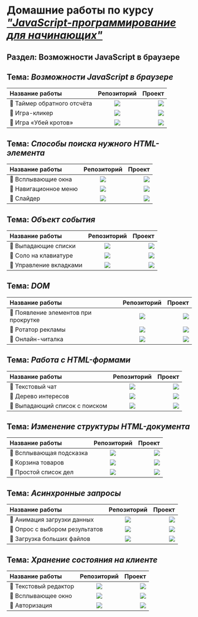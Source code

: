 # Домашние работы по курсу [***"JavaScript-программирование для начинающих"***](https://cat.2035.university/rall/course/18787/?project_id=48)
## Раздел: **Возможности JavaScript в браузере**

## Тема: *Возможности JavaScript в браузере*

| Название работы      | Репозиторий | Проект   |
| :---        |    :----:   |          ---: |
| 🌟 Таймер обратного отсчёта | <a href="https://github.com/alekseeva-t-v/bhj-homeworks/tree/master/js-features/countdown"><img src="https://img.shields.io/badge/GitHub-96dbf9?style=for-the-badge"/></a> | <a href="https://alekseeva-t-v.github.io/bhj-homeworks/js-features/countdown/task"><img src="https://img.shields.io/badge/Demo-50b8e4?style=for-the-badge"/></a>  |
| 🌟 Игра-кликер | <a href="https://github.com/alekseeva-t-v/bhj-homeworks/tree/master/js-features/cookie-clicker"><img src="https://img.shields.io/badge/GitHub-96dbf9?style=for-the-badge"/></a> | <a href="https://alekseeva-t-v.github.io/bhj-homeworks/js-features/countdown/task"><img src="https://img.shields.io/badge/Demo-50b8e4?style=for-the-badge"/></a>  |
| 🌟 Игра «Убей кротов» | <a href="https://github.com/alekseeva-t-v/bhj-homeworks/tree/master/js-features/mole-game"><img src="https://img.shields.io/badge/GitHub-96dbf9?style=for-the-badge"/></a> | <a href="https://alekseeva-t-v.github.io/bhj-homeworks/js-features/mole-game/task"><img src="https://img.shields.io/badge/Demo-50b8e4?style=for-the-badge"/></a>|

## Тема: *Способы поиска нужного HTML-элемента*

| Название работы      | Репозиторий | Проект   |
| :---        |    :----:   |          ---: |
| 🌟 Всплывающие окна | <a href="https://github.com/alekseeva-t-v/bhj-homeworks/tree/master/element-search/popups"><img src="https://img.shields.io/badge/GitHub-96dbf9?style=for-the-badge"/></a> | <a href="https://alekseeva-t-v.github.io/bhj-homeworks/element-search/popups/task"><img src="https://img.shields.io/badge/Demo-50b8e4?style=for-the-badge"/></a>  |
| 🌟 Навигационное меню | <a href="https://github.com/alekseeva-t-v/bhj-homeworks/tree/master/element-search/menu"><img src="https://img.shields.io/badge/GitHub-96dbf9?style=for-the-badge"/></a> | <a href="https://alekseeva-t-v.github.io/bhj-homeworks/element-search/menu/task"><img src="https://img.shields.io/badge/Demo-50b8e4?style=for-the-badge"/></a>  |
| 🌟 Слайдер | <a href="https://github.com/alekseeva-t-v/bhj-homeworks/tree/master/element-search/slider"><img src="https://img.shields.io/badge/GitHub-96dbf9?style=for-the-badge"/></a> | <a href="https://alekseeva-t-v.github.io/bhj-homeworks/element-search/slider/task"><img src="https://img.shields.io/badge/Demo-50b8e4?style=for-the-badge"/></a> |

## Тема: *Объект события*

| Название работы      | Репозиторий | Проект     |
| :---        |    :----:   |          ---: |
| 🌟 Выпадающие списки | <a href="https://github.com/alekseeva-t-v/bhj-homeworks/tree/master/event-object/dropdown"><img src="https://img.shields.io/badge/GitHub-96dbf9?style=for-the-badge"/></a> | <a href="https://alekseeva-t-v.github.io/bhj-homeworks/event-object/dropdown/task"><img src="https://img.shields.io/badge/Demo-50b8e4?style=for-the-badge"/></a> |
| 🌟 Соло на клавиатуре | <a href="https://github.com/alekseeva-t-v/bhj-homeworks/tree/master/event-object/keysolo"><img src="https://img.shields.io/badge/GitHub-96dbf9?style=for-the-badge"/></a> | <a href="https://alekseeva-t-v.github.io/bhj-homeworks/event-object/keysolo/task"><img src="https://img.shields.io/badge/Demo-50b8e4?style=for-the-badge"/></a> |
| 🌟 Управление вкладками | <a href="https://github.com/alekseeva-t-v/bhj-homeworks/tree/master/event-object/tabs"><img src="https://img.shields.io/badge/GitHub-96dbf9?style=for-the-badge"/></a> | <a href="https://alekseeva-t-v.github.io/bhj-homeworks/event-object/tabs/task"><img src="https://img.shields.io/badge/Demo-50b8e4?style=for-the-badge"/></a> |

## Тема: *DOM*

| Название работы      | Репозиторий | Проект     |
| :---        |    :----:   |          ---: |
| 🌟 Появление элементов при прокрутке | <a href="https://github.com/alekseeva-t-v/bhj-homeworks/tree/master/dom/reveal"><img src="https://img.shields.io/badge/GitHub-96dbf9?style=for-the-badge"/></a> | <a href="https://alekseeva-t-v.github.io/bhj-homeworks/dom/reveal/task"><img src="https://img.shields.io/badge/Demo-50b8e4?style=for-the-badge"/></a> |
| 🌟 Ротатор рекламы | <a href="https://github.com/alekseeva-t-v/bhj-homeworks/tree/master/dom/ads"><img src="https://img.shields.io/badge/GitHub-96dbf9?style=for-the-badge"/></a> | <a href="https://alekseeva-t-v.github.io/bhj-homeworks/dom/ads/task"><img src="https://img.shields.io/badge/Demo-50b8e4?style=for-the-badge"/></a> |
| 🌟 Онлайн-читалка | <a href="https://github.com/alekseeva-t-v/bhj-homeworks/tree/master/dom/book-reader"><img src="https://img.shields.io/badge/GitHub-96dbf9?style=for-the-badge"/></a> | <a href="https://alekseeva-t-v.github.io/bhj-homeworks/dom/book-reader/task"><img src="https://img.shields.io/badge/Demo-50b8e4?style=for-the-badge"/></a>

## Тема: *Работа с HTML-формами*

| Название работы      | Репозиторий | Проект     |
| :---        |    :----:   |          ---: |
| 🌟 Текстовый чат | <a href="https://github.com/alekseeva-t-v/bhj-homeworks/tree/master/html-forms/chat"><img src="https://img.shields.io/badge/GitHub-96dbf9?style=for-the-badge"/></a> | <a href="https://alekseeva-t-v.github.io/bhj-homeworks/html-forms/chat/task"><img src="https://img.shields.io/badge/Demo-50b8e4?style=for-the-badge"/></a> |
| 🌟 Дерево интересов | <a href="https://github.com/alekseeva-t-v/bhj-homeworks/tree/master/html-forms/interests"><img src="https://img.shields.io/badge/GitHub-96dbf9?style=for-the-badge"/></a> | <a href="https://alekseeva-t-v.github.io/bhj-homeworks/html-forms/interests/task"><img src="https://img.shields.io/badge/Demo-50b8e4?style=for-the-badge"/></a> |
| 🌟 Выпадающий список с поиском| <a href="https://github.com/alekseeva-t-v/bhj-homeworks/tree/master/html-forms/autocomplete"><img src="https://img.shields.io/badge/GitHub-96dbf9?style=for-the-badge"/></a> | <a href="https://alekseeva-t-v.github.io/bhj-homeworks/html-forms/autocomplete/task"><img src="https://img.shields.io/badge/Demo-50b8e4?style=for-the-badge"/></a>

## Тема: *Изменение структуры HTML-документа*

| Название работы      | Репозиторий | Проект     |
| :---        |    :----:   |          ---: |
| 🌟 Всплывающая подсказка | <a href="https://github.com/alekseeva-t-v/bhj-homeworks/tree/master/document-structure/tooltip"><img src="https://img.shields.io/badge/GitHub-96dbf9?style=for-the-badge"/></a> | <a href="https://alekseeva-t-v.github.io/bhj-homeworks/document-structure/tooltip/task"><img src="https://img.shields.io/badge/Demo-50b8e4?style=for-the-badge"/></a> |
| 🌟 Корзина товаров | <a href="https://github.com/alekseeva-t-v/bhj-homeworks/tree/master/document-structure/cart"><img src="https://img.shields.io/badge/GitHub-96dbf9?style=for-the-badge"/></a> | <a href="https://alekseeva-t-v.github.io/bhj-homeworks/document-structure/cart/task"><img src="https://img.shields.io/badge/Demo-50b8e4?style=for-the-badge"/></a> |
| 🌟 Простой список дел | <a href="https://github.com/alekseeva-t-v/bhj-homeworks/tree/master/document-structure/todo"><img src="https://img.shields.io/badge/GitHub-96dbf9?style=for-the-badge"/></a> | <a href="https://alekseeva-t-v.github.io/bhj-homeworks/document-structure/todo/task"><img src="https://img.shields.io/badge/Demo-50b8e4?style=for-the-badge"/></a>

## Тема: *Асинхронные запросы*

| Название работы      | Репозиторий | Проект     |
| :---        |    :----:   |          ---: |
| 🌟 Анимация загрузки данных | <a href="https://github.com/alekseeva-t-v/bhj-homeworks/tree/master/async-requests/preloader"><img src="https://img.shields.io/badge/GitHub-96dbf9?style=for-the-badge"/></a> | <a href="https://alekseeva-t-v.github.io/bhj-homeworks/async-requests/preloader/task"><img src="https://img.shields.io/badge/Demo-50b8e4?style=for-the-badge"/></a> |
| 🌟 Опрос с выбором результатов | <a href="https://github.com/alekseeva-t-v/bhj-homeworks/tree/master/async-requests/poll"><img src="https://img.shields.io/badge/GitHub-96dbf9?style=for-the-badge"/></a> | <a href="https://alekseeva-t-v.github.io/bhj-homeworks/async-requests/poll/task"><img src="https://img.shields.io/badge/Demo-50b8e4?style=for-the-badge"/></a> |
| 🌟 Загрузка больших файлов | <a href="https://github.com/alekseeva-t-v/bhj-homeworks/tree/master/async-requests/progressbar"><img src="https://img.shields.io/badge/GitHub-96dbf9?style=for-the-badge"/></a> | <a href="https://alekseeva-t-v.github.io/bhj-homeworks/async-requests/progressbar/task"><img src="https://img.shields.io/badge/Demo-50b8e4?style=for-the-badge"/></a> |

## Тема: ***Хранение состояния на клиенте***

| Название работы      | Репозиторий | Проект     |
| :---        |    :----:   |          ---: |
| 🌟 Текстовый редактор | <a href="https://github.com/alekseeva-t-v/bhj-homeworks/tree/master/client-state/text-editor"><img src="https://img.shields.io/badge/GitHub-96dbf9?style=for-the-badge"/></a> | <a href="https://alekseeva-t-v.github.io/bhj-homeworks/client-state/text-editor/task"><img src="https://img.shields.io/badge/Demo-50b8e4?style=for-the-badge"/></a> |
| 🌟 Всплывающее окно | <a href="https://github.com/alekseeva-t-v/bhj-homeworks/tree/master/client-state/popup"><img src="https://img.shields.io/badge/GitHub-96dbf9?style=for-the-badge"/></a> | <a href="https://alekseeva-t-v.github.io/bhj-homeworks/client-state/popup/task"><img src="https://img.shields.io/badge/Demo-50b8e4?style=for-the-badge"/></a> |
| 🌟 Авторизация | <a href="https://github.com/alekseeva-t-v/bhj-homeworks/tree/master/client-state/auth"><img src="https://img.shields.io/badge/GitHub-96dbf9?style=for-the-badge"/></a> | <a href="https://alekseeva-t-v.github.io/bhj-homeworks/client-state/auth/task"><img src="https://img.shields.io/badge/Demo-50b8e4?style=for-the-badge"/></a>


